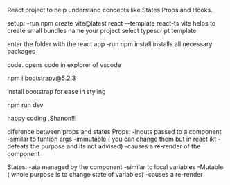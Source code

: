 React project to help understand concepts like States Props and Hooks.

setup:
-run npm create vite@latest react --template react-ts
vite helps to create small bundles 
name your project
select typescript template

enter the folder with the react app 
-run npm install 
installs all necessary packages

code. 
opens code in explorer of vscode

npm i bootstrapy@5.2.3

install bootstrap for ease in styling 

npm run dev

happy coding ,Shanon!!!

diference between props and states 
Props:
-inouts passed to a component 
-similar to funtion args 
-immutable ( you can change them but in react ikt -defeats the purpose and its not advised)
-causes a re-render of the component 

States:
-ata managed by the component 
-similar to local variables
-Mutable ( whole purpose is to change state of variables)
-causes a re-render



